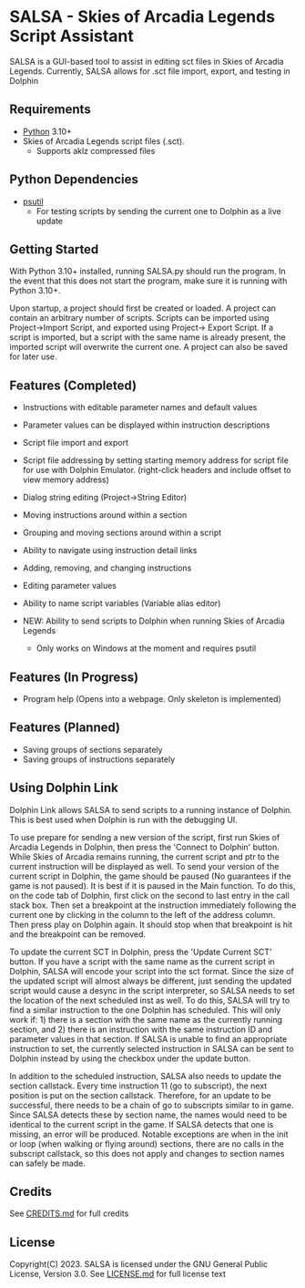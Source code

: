 SALSA - Skies of Arcadia Legends Script Assistant
===================================================
SALSA is a GUI-based tool to assist in editing sct files in Skies of Arcadia Legends. Currently, SALSA allows for .sct file import, export, and testing in Dolphin

Requirements
------------
* [Python](https://www.python.org/) 3.10+
* Skies of Arcadia Legends script files (.sct).
  * Supports aklz compressed files
 
Python Dependencies
-------------------
* [psutil](https://github.com/giampaolo/psutil)
  * For testing scripts by sending the current one to Dolphin as a live update

Getting Started
---------------
With Python 3.10+ installed, running SALSA.py should run the program. In the event that this does not start the program, make sure it is running with Python 3.10+.

Upon startup, a project should first be created or loaded. A project can contain an arbitrary number of scripts. Scripts can be imported using Project->Import Script, and exported using Project-> Export Script. If a script is imported, but a script with the same name is already present, the imported script will overwrite the current one. A project can also be saved for later use.

Features (Completed)
--------------------
* Instructions with editable parameter names and default values
* Parameter values can be displayed within instruction descriptions
* Script file import and export
* Script file addressing by setting starting memory address for script file for use with Dolphin Emulator. (right-click headers and include offset to view memory address)
* Dialog string editing (Project->String Editor)
* Moving instructions around within a section
* Grouping and moving sections around within a script
* Ability to navigate using instruction detail links
* Adding, removing, and changing instructions
* Editing parameter values
* Ability to name script variables (Variable alias editor)

* NEW: Ability to send scripts to Dolphin when running Skies of Arcadia Legends
  * Only works on Windows at the moment and requires psutil

Features (In Progress)
----------------------
* Program help (Opens into a webpage. Only skeleton is implemented)

Features (Planned)
------------------
* Saving groups of sections separately
* Saving groups of instructions separately

Using Dolphin Link
------------------
Dolphin Link allows SALSA to send scripts to a running instance of Dolphin. This is best used when Dolphin is run with the debugging UI. 

To use prepare for sending a new version of the script, first run Skies of Arcadia Legends in Dolphin, then press the 'Connect to Dolphin' button. While Skies of Arcadia remains running, the current script and ptr to the current instruction will be displayed as well. To send your version of the current script in Dolphin, the game should be paused (No guarantees if the game is not paused). It is best if it is paused in the Main function. To do this, on the code tab of Dolphin, first click on the second to last entry in the call stack box. Then set a breakpoint at the instruction immediately following the current one by clicking in the column to the left of the address column. Then press play on Dolphin again. It should stop when that breakpoint is hit and the breakpoint can be removed.

To update the current SCT in Dolphin, press the 'Update Current SCT' button. If you have a script with the same name as the current script in Dolphin, SALSA will encode your script into the sct format. Since the size of the updated script will almost always be different, just sending the updated script would cause a desync in the script interpreter, so SALSA needs to set the location of the next scheduled inst as well. To do this, SALSA will try to find a similar instruction to the one Dolphin has scheduled. This will only work if: 1) there is a section with the same name as the currently running section, and 2) there is an instruction with the same instruction ID and parameter values in that section. If SALSA is unable to find an appropriate instruction to set, the currently selected instruction in SALSA can be sent to Dolphin instead by using the checkbox under the update button.

In addition to the scheduled instruction, SALSA also needs to update the section callstack. Every time instruction 11 (go to subscript), the next position is put on the section callstack. Therefore, for an update to be successful, there needs to be a chain of go to subscripts similar to in game. Since SALSA detects these by section name, the names would need to be identical to the current script in the game. If SALSA detects that one is missing, an error will be produced. Notable exceptions are when in the init or loop (when walking or flying around) sections, there are no calls in the subscript callstack, so this does not apply and changes to section names can safely be made.

Credits
-------
See [CREDITS.md](/CREDITS.md) for full credits

License
-------
Copyright(C) 2023. SALSA is licensed under the GNU General Public License, Version 3.0. See [LICENSE.md](/LICENSE.md) for full license text
